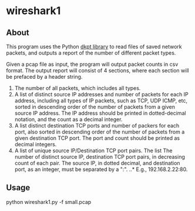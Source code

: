 # wireshark1


## About

This program uses the Python [dkpt library](https://dpkt.readthedocs.io/en/latest/) to read files of saved network packets, and outputs a report of the number of different packet types.

Given a pcap file as input, the program will output packet counts in csv format. The output report will consist of 4 sections, where each section will be prefaced by a header string.

1. The number of all packets, which includes all types. 
2. A list of distinct source IP addresses and number of packets for each IP address, including all types of IP packets, such as TCP, UDP ICMP, etc, sorted in descending order of the number of packets from a given source IP address. The IP address should be printed in dotted-decimal notation, and the count as a decimal integer. 
3. A list distinct destination TCP ports and number of packers for each port, also sorted in descending order of the number of packets from a given destination TCP port.  The port and count should be printed as decimal integers. 
4. A list of unique source IP/Destination TCP port pairs. The list The number of distinct source IP, destination TCP port pairs, in decreasing count of each pair. The source IP, in dotted decimal, and destination port, as an integer, must be separated by a ":". 
..* E.g., 192.168.2.22:80.  

## Usage

python wireshark1.py -f small.pcap